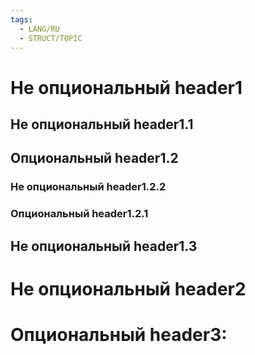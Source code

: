 ```yaml
---
tags:
  - LANG/RU
  - STRUCT/TOPIC
---
```


# Не опциональный header1

## Не опциональный header1.1

## Опциональный header1.2

### Не опциональный header1.2.2

### Опциональный header1.2.1

## Не опциональный header1.3

# Не опциональный header2

# Опциональный header3:
